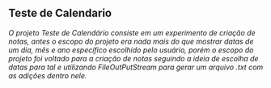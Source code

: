 ## Teste de Calendario ##

*O projeto Teste de Calendário consiste em um experimento de criação de notas,
antes o escopo do projeto era nada mais do que mostrar datas de um dia, 
mês e ano específico escolhido pelo usuário, porém o escopo do projeto foi
voltado para a criação de notas seguindo a ideia de escolha de datas para 
tal e utilizando FileOutPutStream para gerar um arquivo .txt com as adições
dentro nele.*
